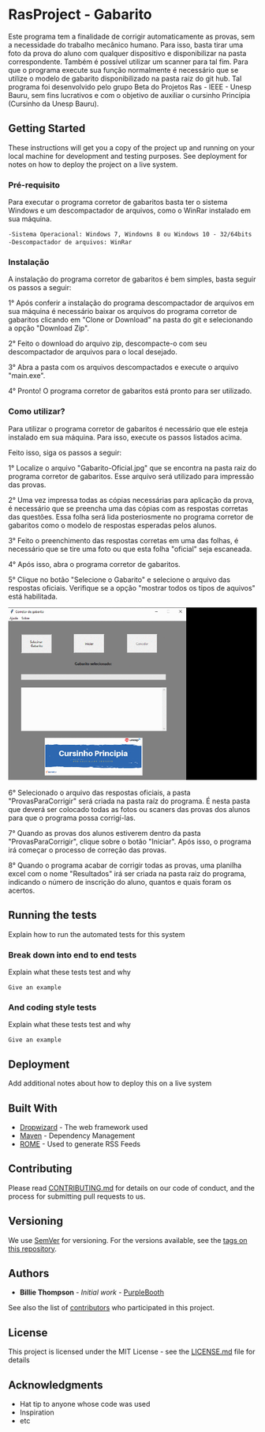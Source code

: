 # RasProject - Gabarito

Este programa tem a finalidade de corrigir automaticamente as provas, sem a necessidade do trabalho mecânico humano. Para isso, basta tirar uma foto da prova do aluno com qualquer dispositivo e disponibilizar na pasta correspondente. Também é possível utilizar um scanner para tal fim. Para que o programa execute sua função normalmente é necessário que se utilize o modelo de gabarito disponibilizado na pasta raiz do git hub.
Tal programa foi desenvolvido pelo grupo Beta do Projetos Ras - IEEE - Unesp Bauru, sem fins lucrativos e com o objetivo de auxiliar o cursinho Princípia (Cursinho da Unesp Bauru).

## Getting Started

These instructions will get you a copy of the project up and running on your local machine for development and testing purposes. See deployment for notes on how to deploy the project on a live system.

### Pré-requisito

Para executar o programa corretor de gabaritos basta ter o sistema Windows e um descompactador de arquivos, como o WinRar instalado em sua máquina.

```
-Sistema Operacional: Windows 7, Windowns 8 ou Windows 10 - 32/64bits
-Descompactador de arquivos: WinRar

```

### Instalação

A instalação do programa corretor de gabaritos é bem simples, basta seguir os passos a seguir:

1° Após conferir a instalação do programa descompactador de arquivos em sua máquina é necessário baixar os arquivos do programa corretor de gabaritos clicando em "Clone or Download" na pasta do git e selecionando a opção "Download Zip".

2° Feito o download do arquivo zip, descompacte-o com seu descompactador de arquivos para o local desejado.

3° Abra a pasta com os arquivos descompactados e execute o arquivo "main.exe".

4° Pronto! O programa corretor de gabaritos está pronto para ser utilizado.

### Como utilizar?

Para utilizar o programa corretor de gabaritos é necessário que ele esteja instalado em sua máquina. Para isso, execute os passos listados acima.

Feito isso, siga os passos a seguir:

1° Localize o arquivo "Gabarito-Oficial.jpg" que se encontra na pasta raiz do programa corretor de gabaritos. Esse arquivo será utilizado para impressão das provas.

2° Uma vez impressa todas as cópias necessárias para aplicação da prova, é necessário que se preencha uma das cópias com as respostas corretas das questões. Essa folha será lida posteriosmente no programa corretor de gabaritos como o modelo de respostas esperadas pelos alunos.

3° Feito o preenchimento das respostas corretas em uma das folhas, é necessário que se tire uma foto ou que esta folha "oficial" seja escaneada.

4° Após isso, abra o programa corretor de gabaritos.

5° Clique no botão "Selecione o Gabarito" e selecione o arquivo das respostas oficiais. Verifique se a opção "mostrar todos os tipos de aquivos" está habilitada.

![](TutorialGift/ezgif.com-gif-maker.gif)


6° Selecionado o arquivo das respostas oficiais, a pasta "ProvasParaCorrigir" será criada na pasta raíz do programa. É nesta pasta que deverá ser colocado todas as fotos ou scaners das provas dos alunos para que o programa possa corrigí-las.

7° Quando as provas dos alunos estiverem dentro da pasta "ProvasParaCorrigir", clique sobre o botão "Iniciar". Após isso, o programa irá começar o processo de correção das provas.

8° Quando o programa acabar de corrigir todas as provas, uma planilha excel com o nome "Resultados" irá ser criada na pasta raiz do programa, indicando o número de inscrição do aluno, quantos e quais foram os acertos.

## Running the tests

Explain how to run the automated tests for this system

### Break down into end to end tests

Explain what these tests test and why

```
Give an example
```

### And coding style tests

Explain what these tests test and why

```
Give an example
```

## Deployment

Add additional notes about how to deploy this on a live system

## Built With

* [Dropwizard](http://www.dropwizard.io/1.0.2/docs/) - The web framework used
* [Maven](https://maven.apache.org/) - Dependency Management
* [ROME](https://rometools.github.io/rome/) - Used to generate RSS Feeds

## Contributing

Please read [CONTRIBUTING.md](https://gist.github.com/PurpleBooth/b24679402957c63ec426) for details on our code of conduct, and the process for submitting pull requests to us.

## Versioning

We use [SemVer](http://semver.org/) for versioning. For the versions available, see the [tags on this repository](https://github.com/your/project/tags). 

## Authors

* **Billie Thompson** - *Initial work* - [PurpleBooth](https://github.com/PurpleBooth)

See also the list of [contributors](https://github.com/your/project/contributors) who participated in this project.

## License

This project is licensed under the MIT License - see the [LICENSE.md](LICENSE.md) file for details

## Acknowledgments

* Hat tip to anyone whose code was used
* Inspiration
* etc
